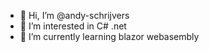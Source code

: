 - 👋 Hi, I’m @andy-schrijvers
- 👀 I’m interested in C# .net 
- 🌱 I’m currently learning blazor webasembly


<!---
andy-schrijvers/andy-schrijvers is a ✨ special ✨ repository because its `README.md` (this file) appears on your GitHub profile.
You can click the Preview link to take a look at your changes.
--->
